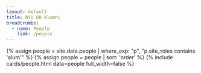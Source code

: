 ```yaml
---
layout: default
title: NYU DH Alumni
breadcrumbs:
  - name: People
    link: /people
---
```

{% assign people = site.data.people | where_exp: "p", "p.site_roles contains 'alum'" %}
{% assign people = people | sort: 'order' %}
{% include cards/people.html data=people full_width=false %}
